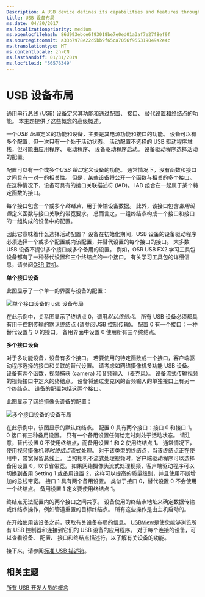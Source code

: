 ```yaml
---
Description: A USB device defines its capabilities and features through configurations, interfaces, alternate settings, and endpoints.
title: USB 设备布局
ms.date: 04/20/2017
ms.localizationpriority: medium
ms.openlocfilehash: 86d993ebce6f93018be7e0ed01a3af7e27f8ef9f
ms.sourcegitcommit: a33b7978e22d5bb9f65ca7056f955319049a2e4c
ms.translationtype: MT
ms.contentlocale: zh-CN
ms.lasthandoff: 01/31/2019
ms.locfileid: "56576349"
---
```

# <a name="usb-device-layout"></a>USB 设备布局


通用串行总线 (USB) 设备定义其功能和通过配置、 接口、 替代设置和终结点的功能。 本主题提供了这些概念的高级概述。

一个*USB 配置*定义的功能和设备，主要是其电源功能和接口的功能。 设备可以有多个配置，但一次只有一个处于活动状态。 活动配置不选择的 USB 驱动程序堆栈，但可能由应用程序、 驱动程序、 设备驱动程序启动。 设备驱动程序选择活动的配置。

配置可以有一个或多个*USB 接口*定义设备的功能。 通常情况下，没有函数和接口之间具有一对一的相关性。 但是，某些设备将公开一个函数与相关的多个接口。 在这种情况下，设备可具有的接口关联描述符 (IAD)。 IAD 组合在一起属于某个特定函数的接口。

每个接口包含一个或多个*终结点*，用于传输设备数据。 此外，该接口包含*备用设置*定义函数与接口关联的带宽要求。 总而言之，一组终结点构成一个接口和接口的一组构成的设备中的配置。

因此它意味着什么选择活动配置？ 设备在初始化期间，USB 设备的设备驱动程序必须选择一个或多个配置或内该配置，并替代设置的每个接口的接口。 大多数 USB 设备不提供多个接口或多个备用的设置。 例如，OSR USB FX2 学习工具包设备都有了一种替代设置和三个终结点的一个接口。 有关学习工具包的详细信息，请参阅[OSR 联机](http://www.osronline.com/)。

**单个接口设备**

此图显示了一个单一的界面与设备的配置：

![单个接口设备的 usb 设备布局](images/device-layout-single.png)

在此示例中，关系图显示了终结点 0，调用*默认终结点*。 所有 USB 设备必须都具有用于控制传输的默认终结点 (请参阅[USB 控制传输](usb-control-transfer.md))。 配置 0 有一个接口：一种替代设置与 0 的接口。 备用界面中设置 0 使用所有三个终结点。

**多个接口设备**

对于多功能设备，设备有多个接口。 若要使用的特定函数或一个接口，客户端驱动程序选择的接口和关联的替代设置。 请考虑如网络摄像机多功能 USB 设备。 设备有两个函数，视频捕获 (camera) 和音频输入 （麦克风）。 设备流式传输视频的视频接口中定义的终结点。 设备将通过麦克风的音频输入的单独接口上有另一个终结点。 设备的配置包括这两个接口。

此图显示了网络摄像头设备的配置：

![多个接口设备的设备布局](images/device-descriptors-multi.png)

在此示例中，该图显示的默认终结点。 配置 0 具有两个接口：接口 0 和接口 1。 0 接口有三种备用设置。 只有一个备用设置任何给定时刻处于活动状态。 请注意，替代设置 0 不使用终结点，而备用设置 1 和 2 使用终结点 1。 通常情况下，使用视频摄像机*等时终结点*流式处理。 对于该类型的终结点，当该终结点正在使用中，带宽保留总线上。 当照相机不流式处理视频时，客户端驱动程序可以选择备用设置 0，以节省带宽。 如果网络摄像头流式处理视频，客户端驱动程序可以切换到备用 Setting 1 或备用设置 2，这样可以提高的质量级别，并且使用不断增加的总线带宽。 接口 1 具有两个备用设置。 类似于接口 0，替代设置 0 不会使用一个终结点。 备用设置 1 定义要使用终结点 1。

终结点无法配置内的两个接口之间共享。 设备使用的终结点地址来确定数据传输或终结点操作，例如管道重置的目标终结点。 所有这些操作是由主机启动的。

在开始使用该设备之前，获取有关设备布局的信息。 [USBView](https://msdn.microsoft.com/library/windows/hardware/86CB0BEE-0C2E-426E-866A-CECF07837457.aspx)是使您能够浏览所有 USB 控制器和连接到它们的 USB 设备的应用程序。 对于每个连接的设备，可以查看设备、 配置、 接口和终结点描述符，以了解有关设备的功能。

接下来，请参阅[标准 USB 描述符](standard-usb-descriptors.md)。

## <a name="related-topics"></a>相关主题
[所有 USB 开发人员的概念](usb-concepts-for-all-developers.md)  



